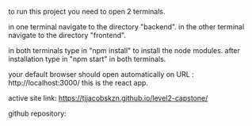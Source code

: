 to run this project you need to open 2 terminals.

in one terminal navigate to the directory "backend".
in the other terminal navigate to the directory "frontend".

in both terminals type in "npm install" to install the node modules.
after installation type in "npm start" in both terminals.


your default browser should open automatically on URL : http://localhost:3000/
this is the react app.


active site link: https://tjjacobskzn.github.io/level2-capstone/

github repository: 